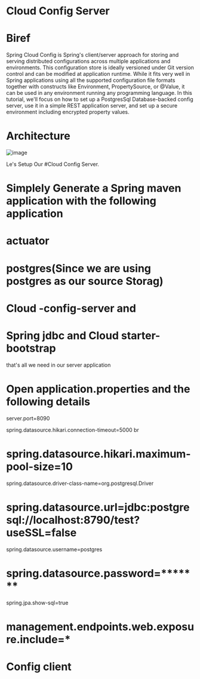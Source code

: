 # Cloud Config Server

# Biref
Spring Cloud Config is Spring's client/server approach for storing and serving distributed configurations across multiple applications and environments.
This configuration store is ideally versioned under Git version control and can be modified at application runtime.
While it fits very well in Spring applications using all the supported configuration file formats together with constructs like Environment, 
PropertySource, or @Value, it can be used in any environment running any programming language.
In this tutorial, we'll focus on how to set up a PostgresSql Database-backed config server, 
use it in a simple REST application server, and set up a secure environment including encrypted property values.

# Architecture
![image](https://user-images.githubusercontent.com/101938468/184625587-e48d610e-d34e-4369-add8-be266186d298.png)

Le's Setup Our #Cloud Config Server.
# Simplely Generate a Spring maven application with the following application
# actuator
# postgres(Since we are using postgres as our source Storag)
# Cloud -config-server and 
# Spring jdbc and Cloud starter-bootstrap
 that's all we need in our server application
 
# Open application.properties and the following details
server.port=8090

spring.datasource.hikari.connection-timeout=5000 br
# spring.datasource.hikari.maximum-pool-size=10
 spring.datasource.driver-class-name=org.postgresql.Driver
# spring.datasource.url=jdbc:postgresql://localhost:8790/test?useSSL=false
 spring.datasource.username=postgres
# spring.datasource.password=*******
 spring.jpa.show-sql=true
# management.endpoints.web.exposure.include=*
 
 
 # Config client
 # 
